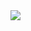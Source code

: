 <img src="https://github-readme-stats.vercel.app/api?username=zero2ditf&&show_icons=true&title_color=yellow&icon_color=yellow&text_color=black&bg_color=white">
